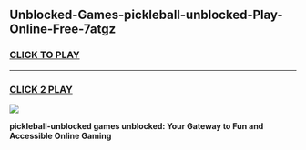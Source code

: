 
## Unblocked-Games-pickleball-unblocked-Play-Online-Free-7atgz
<h3>
<a href="https://premium76.site?title=pickleball-unblocked&ref=26A">CLICK TO PLAY</a></h3>
<hr>

<h3>
<a href="https://premium76.site?title=pickleball-unblocked&ref=26A">CLICK 2 PLAY</a>
  
</h3>

<a href="https://premium76.site?title=pickleball-unblocked&ref=26A"><img src="https://clearcache.store/games.png"></a>


**pickleball-unblocked games unblocked: Your Gateway to Fun and Accessible Online Gaming**
